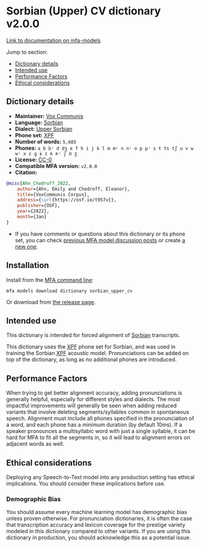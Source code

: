 
# Sorbian (Upper) CV dictionary v2.0.0

[Link to documentation on mfa-models](https://mfa-models.readthedocs.io/en/main/dictionary/sorbian_upper_cv.html)

Jump to section:

- [Dictionary details](#dictionary-details)
- [Intended use](#intended-use)
- [Performance Factors](#performance-factors)
- [Ethical considerations](#ethical-considerations)

## Dictionary details

- **Maintainer:** [Vox Communis](https://osf.io/t957v/)
- **Language:** [Sorbian](https://en.wikipedia.org/wiki/Sorbian_languages)
- **Dialect:** [Upper Sorbian](https://en.wikipedia.org/wiki/Upper_Sorbian_language)
- **Phone set:** [XPF](https://github.com/CohenPr-XPF/XPF)
- **Number of words:** `5,685`
- **Phones:** `a b bʲ d dʒ e f h i j k l m mʲ n nʲ o p pʲ s t ts tʃ u v w wʲ x z ɡ ɨ ɪ ʀ ʀʲ ʃ ʊ ʒ`
- **License:** [CC-0](https://creativecommons.org/publicdomain/zero/1.0/)
- **Compatible MFA version:** `v2.0.0`
- **Citation:**

```bibtex
@misc{Ahn_Chodroff_2022,
	author={Ahn, Emily and Chodroff, Eleanor},
	title={VoxCommunis Corpus},
	address={\url{https://osf.io/t957v}},
	publisher={OSF},
	year={2022},
	month={Jan}
}
```

- If you have comments or questions about this dictionary or its phone set, you can check [previous MFA model discussion posts](https://github.com/MontrealCorpusTools/mfa-models/discussions?discussions_q=Sorbian+Upper+CV+dictionary+v2.0.0) or create [a new one](https://github.com/MontrealCorpusTools/mfa-models/discussions/new).

## Installation

Install from the [MFA command line](https://montreal-forced-aligner.readthedocs.io/en/latest/user_guide/models/index.html):

```
mfa models download dictionary sorbian_upper_cv
```

Or download from [the release page](https://github.com/MontrealCorpusTools/mfa-models/releases/tag/dictionary-sorbian_upper_cv-v2.0.0).

## Intended use

This dictionary is intended for forced alignment of [Sorbian](https://en.wikipedia.org/wiki/Sorbian_languages) transcripts.

This dictionary uses the [XPF](https://github.com/CohenPr-XPF/XPF) phone set for Sorbian, and was used in training the Sorbian [XPF](https://github.com/CohenPr-XPF/XPF) acoustic model. Pronunciations can be added on top of the dictionary, as long as no additional phones are introduced.

## Performance Factors

When trying to get better alignment accuracy, adding pronunciations is generally helpful, especially for different styles and dialects. The most impactful improvements will generally be seen when adding reduced variants that involve deleting segments/syllables common in spontaneous speech.  Alignment must include all phones specified in the pronunciation of a word, and each phone has a minimum duration (by default 10ms). If a speaker pronounces a multisyllabic word with just a single syllable, it can be hard for MFA to fit all the segments in, so it will lead to alignment errors on adjacent words as well.

## Ethical considerations

Deploying any Speech-to-Text model into any production setting has ethical implications. You should consider these implications before use.

### Demographic Bias

You should assume every machine learning model has demographic bias unless proven otherwise. For pronunciation dictionaries, it is often the case that transcription accuracy and lexicon coverage for the prestige variety modeled in this dictionary compared to other variants. If you are using this dictionary in production, you should acknowledge this as a potential issue.
